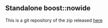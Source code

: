 ## Standalone boost::nowide

This is a git repository of the zip released [here](http://cppcms.com/files/nowide/html/#sources)